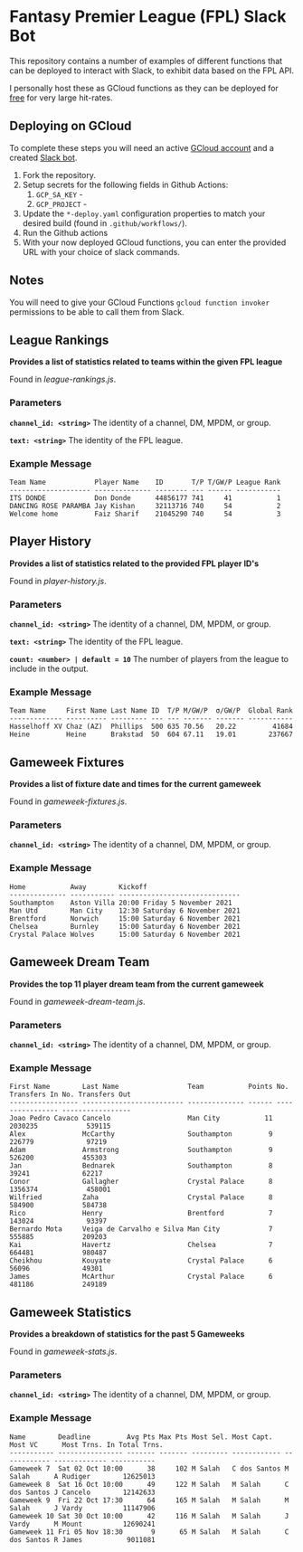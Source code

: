 # Fantasy Premier League (FPL) Slack Bot

This repository contains a number of examples of different functions 
that can be deployed to interact with Slack, to exhibit data based on
the FPL API.

I personally host these as GCloud functions as they can be deployed for
[free](https://cloud.google.com/functions/pricing) for very large hit-rates.

## Deploying on GCloud

To complete these steps you will need an active [GCloud account](https://cloud.google.com/sdk/gcloud/reference/auth/login) 
and a created [Slack bot](https://api.slack.com/apps?new_app=1).

1) Fork the repository.
2) Setup secrets for the following fields in Github Actions:
   1) `GCP_SA_KEY` - 
   2) `GCP_PROJECT` -
3) Update the `*-deploy.yaml` configuration properties to match your 
desired build (found in `.github/workflows/`).
4) Run the Github actions
5) With your now deployed GCloud functions, you can enter the provided URL with
your choice of slack commands.

## Notes

You will need to give your GCloud Functions `gcloud function invoker` permissions
to be able to call them from Slack.

## League Rankings

**Provides a list of statistics related to teams within the given FPL league**

Found in *league-rankings.js*.

### Parameters 

__`channel_id: <string>`__ The identity of a channel, DM, MPDM, or group.

__`text: <string>`__ The identity of the FPL league.

### Example Message

```
Team Name            Player Name    ID       T/P T/GW/P League Rank
-------------------- -------------- -------- --- ------ -----------
ITS DONDE            Don Donde      44856177 741     41           1
DANCING ROSE PARAMBA Jay Kishan     32113716 740     54           2
Welcome home         Faiz Sharif    21045290 740     54           3
```

## Player History

**Provides a list of statistics related to the provided FPL player ID's**

Found in *player-history.js*.

### Parameters

__`channel_id: <string>`__ The identity of a channel, DM, MPDM, or group.

__`text: <string>`__ The identity of the FPL league.

__`count: <number> | default = 10`__ The number of players from the league
to include in the output.

### Example Message

```
Team Name     First Name Last Name ID  T/P Μ/GW/P  σ/GW/P  Global Rank
------------- ---------- --------- --- --- ------- ------- -----------
Hasselhoff XV Chaz (AZ)  Phillips  500 635 70.56   20.22         41684
Heine         Heine      Brakstad  50  604 67.11   19.01        237667
```

## Gameweek Fixtures

**Provides a list of fixture date and times for the current gameweek** 

Found in *gameweek-fixtures.js*.

### Parameters

__`channel_id: <string>`__ The identity of a channel, DM, MPDM, or group.

### Example Message

```
Home           Away        Kickoff                       
-------------- ----------- ------------------------------
Southampton    Aston Villa 20:00 Friday 5 November 2021  
Man Utd        Man City    12:30 Saturday 6 November 2021
Brentford      Norwich     15:00 Saturday 6 November 2021
Chelsea        Burnley     15:00 Saturday 6 November 2021
Crystal Palace Wolves      15:00 Saturday 6 November 2021
```

## Gameweek Dream Team

**Provides the top 11 player dream team from the current gameweek** 

Found in *gameweek-dream-team.js*.

### Parameters

__`channel_id: <string>`__ The identity of a channel, DM, MPDM, or group.

### Example Message

```
First Name        Last Name                 Team           Points No. Transfers In No. Transfers Out
----------------- ------------------------- -------------- ------ ---------------- -----------------
Joao Pedro Cavaco Cancelo                   Man City           11          2030235            539115
Alex              McCarthy                  Southampton         9           226779             97219
Adam              Armstrong                 Southampton         9           526200            455303
Jan               Bednarek                  Southampton         8            39241             62217
Conor             Gallagher                 Crystal Palace      8          1356374            458001
Wilfried          Zaha                      Crystal Palace      8           584900            584738
Rico              Henry                     Brentford           7           143024             93397
Bernardo Mota     Veiga de Carvalho e Silva Man City            7           555885            209203
Kai               Havertz                   Chelsea             7           664481            980487
Cheikhou          Kouyate                   Crystal Palace      6            56096             49301
James             McArthur                  Crystal Palace      6           481186            249189
```

## Gameweek Statistics

**Provides a breakdown of statistics for the past 5 Gameweeks**

Found in *gameweek-stats.js*.

### Parameters

__`channel_id: <string>`__ The identity of a channel, DM, MPDM, or group.

### Example Message

```
Name        Deadline         Avg Pts Max Pts Most Sel. Most Capt.   Most VC      Most Trns. In Total Trns.
----------- ---------------- ------- ------- --------- ------------ ------------ ------------- -----------
Gameweek 7  Sat 02 Oct 10:00      38     102 M Salah   C dos Santos M Salah      A Rudiger        12625013
Gameweek 8  Sat 16 Oct 10:00      49     122 M Salah   M Salah      C dos Santos J Cancelo        12142633
Gameweek 9  Fri 22 Oct 17:30      64     165 M Salah   M Salah      M Salah      J Vardy          11147906
Gameweek 10 Sat 30 Oct 10:00      42     116 M Salah   M Salah      J Vardy      M Mount          12690241
Gameweek 11 Fri 05 Nov 18:30       9      65 M Salah   M Salah      C dos Santos R James           9011081
```
